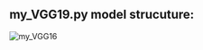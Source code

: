 ## my_VGG19.py model strucuture:
![my_VGG16](https://user-images.githubusercontent.com/70320210/127281198-a9218078-606c-4dbf-a109-312b7219751c.png)
